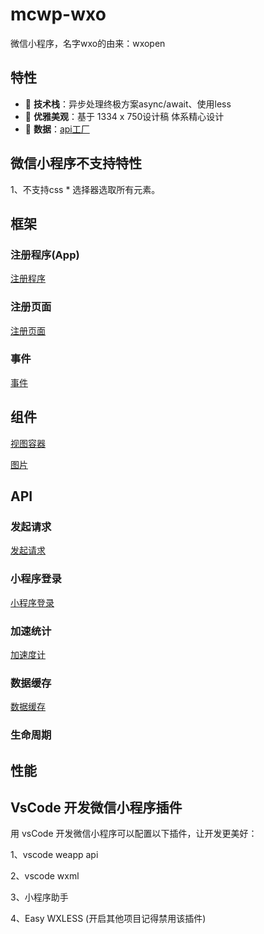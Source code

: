 # mcwp-wxo
微信小程序，名字wxo的由来：wxopen

## 特性

- :rocket: **技术栈**：异步处理终极方案async/await、使用less
- :gem: **优雅美观**：基于 1334 x 750设计稿 体系精心设计
- :1234: **数据**：[api工厂](https://www.it120.cc/)

## 微信小程序不支持特性

1、不支持css * 选择器选取所有元素。

## 框架

### 注册程序(App)

[注册程序](https://mp.weixin.qq.com/debug/wxadoc/dev/framework/app-service/app.html)

### 注册页面

[注册页面](https://mp.weixin.qq.com/debug/wxadoc/dev/framework/app-service/page.html)

### 事件

[事件](https://mp.weixin.qq.com/debug/wxadoc/dev/framework/view/wxml/event.html)

## 组件

[视图容器](https://mp.weixin.qq.com/debug/wxadoc/dev/component/view.html)

[图片](https://mp.weixin.qq.com/debug/wxadoc/dev/component/image.html)

## API

### 发起请求

[发起请求](https://mp.weixin.qq.com/debug/wxadoc/dev/api/network-request.html)

### 小程序登录

[小程序登录](https://mp.weixin.qq.com/debug/wxadoc/dev/api/api-login.html)

### 加速统计

[加速度计](https://mp.weixin.qq.com/debug/wxadoc/dev/api/accelerometer.html)

### 数据缓存

[数据缓存](https://mp.weixin.qq.com/debug/wxadoc/dev/api/data.html)

### 生命周期

## 性能

## VsCode 开发微信小程序插件

用 vsCode 开发微信小程序可以配置以下插件，让开发更美好： 

1、vscode weapp api 

2、vscode wxml 

3、小程序助手

4、Easy WXLESS (开启其他项目记得禁用该插件)



